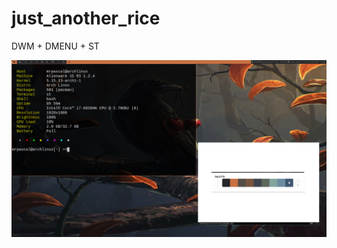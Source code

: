 # just_another_rice
DWM + DMENU + ST

![alt text](https://github.com/Cryp70m4n/just_another_rice/blob/main/rice.png)
